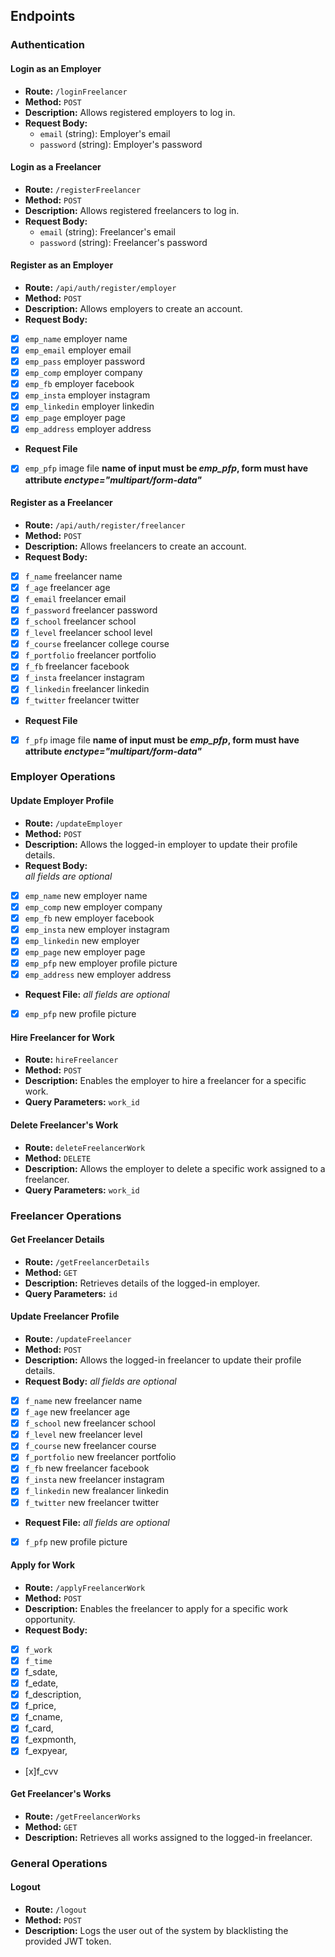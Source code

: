 ## Endpoints

### Authentication

#### Login as an Employer

- **Route:** `/loginFreelancer`
- **Method:** `POST`
- **Description:** Allows registered employers to log in.
- **Request Body:**
  - `email` (string): Employer's email
  - `password` (string): Employer's password

#### Login as a Freelancer

- **Route:** `/registerFreelancer`
- **Method:** `POST`
- **Description:** Allows registered freelancers to log in.
- **Request Body:**
  - `email` (string): Freelancer's email
  - `password` (string): Freelancer's password

#### Register as an Employer

- **Route:** `/api/auth/register/employer`
- **Method:** `POST`
- **Description:** Allows employers to create an account.
- **Request Body:**

- [x] `emp_name` employer name
- [x] `emp_email` employer email
- [x] `emp_pass` employer password
- [x] `emp_comp` employer company
- [x] `emp_fb` employer facebook
- [x] `emp_insta` employer instagram
- [x] `emp_linkedin` employer linkedin
- [x] `emp_page` employer page
- [x] `emp_address` employer address
- **Request File**
- [x] `emp_pfp` image file **name of input must be _emp_pfp_, form must have attribute _enctype="multipart/form-data"_**

#### Register as a Freelancer

- **Route:** `/api/auth/register/freelancer`
- **Method:** `POST`
- **Description:** Allows freelancers to create an account.
- **Request Body:**
- [x] `f_name` freelancer name
- [x] `f_age` freelancer age
- [x] `f_email` freelancer email
- [x] `f_password` freelancer password
- [x] `f_school` freelancer school
- [x] `f_level` freelancer school level
- [x] `f_course` freelancer college course
- [x] `f_portfolio` freelancer portfolio
- [x] `f_fb` freelancer facebook
- [x] `f_insta` freelancer instagram
- [x] `f_linkedin` freelancer linkedin
- [x] `f_twitter` freelancer twitter
- **Request File**
- [x] `f_pfp` image file **name of input must be _emp_pfp_, form must have attribute _enctype="multipart/form-data"_**

### Employer Operations

#### Update Employer Profile

- **Route:** `/updateEmployer`
- **Method:** `POST`
- **Description:** Allows the logged-in employer to update their profile details.
- **Request Body:**  
  _all fields are optional_
- [x] `emp_name` new employer name
- [x] `emp_comp` new employer company
- [x] `emp_fb` new employer facebook
- [x] `emp_insta` new employer instagram
- [x] `emp_linkedin` new employer
- [x] `emp_page` new employer page
- [x] `emp_pfp` new employer profile picture
- [x] `emp_address` new employer address
- **Request File:**
  _all fields are optional_
- [x] `emp_pfp` new profile picture

#### Hire Freelancer for Work

- **Route:** `hireFreelancer`
- **Method:** `POST`
- **Description:** Enables the employer to hire a freelancer for a specific work.
- **Query Parameters:** `work_id`

#### Delete Freelancer's Work

- **Route:** `deleteFreelancerWork`
- **Method:** `DELETE`
- **Description:** Allows the employer to delete a specific work assigned to a freelancer.
- **Query Parameters:** `work_id`

### Freelancer Operations

#### Get Freelancer Details

- **Route:** `/getFreelancerDetails`
- **Method:** `GET`
- **Description:** Retrieves details of the logged-in employer.
- **Query Parameters:** `id`

#### Update Freelancer Profile

- **Route:** `/updateFreelancer`
- **Method:** `POST`
- **Description:** Allows the logged-in freelancer to update their profile details.
- **Request Body:**
  _all fields are optional_
- [x] `f_name` new freelancer name
- [x] `f_age` new freelancer age
- [x] `f_school` new freelancer school
- [x] `f_level` new freelancer level
- [x] `f_course` new freelancer course
- [x] `f_portfolio` new freelancer portfolio
- [x] `f_fb` new freelancer facebook
- [x] `f_insta` new freelancer instagram
- [x] `f_linkedin` new frealancer linkedin
- [x] `f_twitter` new freelancer twitter
- **Request File:**
  _all fields are optional_
- [x] `f_pfp` new profile picture

#### Apply for Work

- **Route:** `/applyFreelancerWork`
- **Method:** `POST`
- **Description:** Enables the freelancer to apply for a specific work opportunity.
- **Request Body:**

- [x] `f_work`
- [x] `f_time`
- [x] f_sdate,
- [x] f_edate,
- [x] f_description,
- [x] f_price,
- [x] f_cname,
- [x] f_card,
- [x] f_expmonth,
- [x] f_expyear,
- [x]f_cvv

#### Get Freelancer's Works

- **Route:** `/getFreelancerWorks`
- **Method:** `GET`
- **Description:** Retrieves all works assigned to the logged-in freelancer.

### General Operations

#### Logout
- **Route:** `/logout`
- **Method:** `POST`
- **Description:** Logs the user out of the system by blacklisting the provided JWT token.
